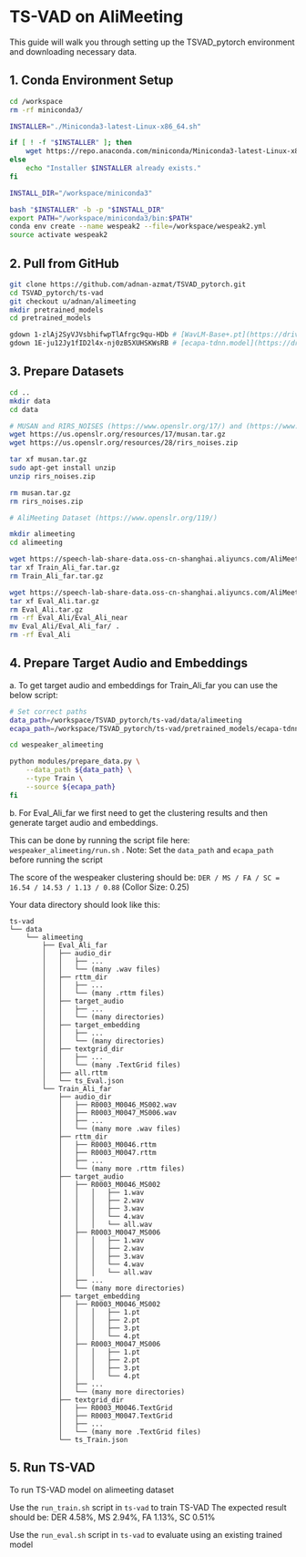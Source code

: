 # TS-VAD on AliMeeting

This guide will walk you through setting up the TSVAD_pytorch environment and downloading necessary data.

## 1. Conda Environment Setup

```bash
cd /workspace
rm -rf miniconda3/

INSTALLER="./Miniconda3-latest-Linux-x86_64.sh"

if [ ! -f "$INSTALLER" ]; then
    wget https://repo.anaconda.com/miniconda/Miniconda3-latest-Linux-x86_64.sh
else
    echo "Installer $INSTALLER already exists."
fi

INSTALL_DIR="/workspace/miniconda3"

bash "$INSTALLER" -b -p "$INSTALL_DIR"
export PATH="/workspace/miniconda3/bin:$PATH"
conda env create --name wespeak2 --file=/workspace/wespeak2.yml
source activate wespeak2
```

## 2. Pull from GitHub

```bash
git clone https://github.com/adnan-azmat/TSVAD_pytorch.git
cd TSVAD_pytorch/ts-vad
git checkout u/adnan/alimeeting
mkdir pretrained_models
cd pretrained_models

gdown 1-zlAj2SyVJVsbhifwpTlAfrgc9qu-HDb # [WavLM-Base+.pt](https://drive.google.com/file/d/1-zlAj2SyVJVsbhifwpTlAfrgc9qu-HDb/view?usp=share_link)
gdown 1E-ju12Jy1fID2l4x-nj0zB5XUHSKWsRB # [ecapa-tdnn.model](https://drive.google.com/file/d/1E-ju12Jy1fID2l4x-nj0zB5XUHSKWsRB/view?usp=drive_link)
```

## 3. Prepare Datasets

```bash
cd ..
mkdir data
cd data

# MUSAN and RIRS_NOISES (https://www.openslr.org/17/) and (https://www.openslr.org/28/)
wget https://us.openslr.org/resources/17/musan.tar.gz
wget https://us.openslr.org/resources/28/rirs_noises.zip

tar xf musan.tar.gz
sudo apt-get install unzip
unzip rirs_noises.zip

rm musan.tar.gz
rm rirs_noises.zip

# AliMeeting Dataset (https://www.openslr.org/119/)

mkdir alimeeting
cd alimeeting

wget https://speech-lab-share-data.oss-cn-shanghai.aliyuncs.com/AliMeeting/openlr/Train_Ali_far.tar.gz
tar xf Train_Ali_far.tar.gz
rm Train_Ali_far.tar.gz

wget https://speech-lab-share-data.oss-cn-shanghai.aliyuncs.com/AliMeeting/openlr/Eval_Ali.tar.gz
tar xf Eval_Ali.tar.gz
rm Eval_Ali.tar.gz
rm -rf Eval_Ali/Eval_Ali_near
mv Eval_Ali/Eval_Ali_far/ .
rm -rf Eval_Ali
```

## 4. Prepare Target Audio and Embeddings

a. To get target audio and embeddings for Train_Ali_far you can use the below script:

```bash
# Set correct paths
data_path=/workspace/TSVAD_pytorch/ts-vad/data/alimeeting
ecapa_path=/workspace/TSVAD_pytorch/ts-vad/pretrained_models/ecapa-tdnn.model

cd wespeaker_alimeeting

python modules/prepare_data.py \
    --data_path ${data_path} \
    --type Train \
    --source ${ecapa_path}
fi
```

b. For Eval_Ali_far we first need to get the clustering results and then generate target audio and embeddings.

This can be done by running the script file here: `wespeaker_alimeeting/run.sh` . Note: Set the `data_path` and `ecapa_path` before running the script

The score of the wespeaker clustering should be: `DER / MS / FA / SC = 16.54 / 14.53 / 1.13 / 0.88` (Collor Size: 0.25)

Your data directory should look like this:
```
ts-vad
└── data
    └── alimeeting
        ├── Eval_Ali_far
        │   ├── audio_dir
        │   │   ├── ...
        │   │   └── (many .wav files)
        │   ├── rttm_dir
        │   │   ├── ...
        │   │   └── (many .rttm files)
        │   ├── target_audio
        │   │   ├── ...
        │   │   └── (many directories)
        │   ├── target_embedding
        │   │   ├── ...
        │   │   └── (many directories)
        │   ├── textgrid_dir
        │   │   ├── ...
        │   │   └── (many .TextGrid files)
        │   ├── all.rttm
        │   └── ts_Eval.json
        └── Train_Ali_far
            ├── audio_dir
            │   ├── R0003_M0046_MS002.wav
            │   ├── R0003_M0047_MS006.wav
            │   ├── ...
            │   └── (many more .wav files)
            ├── rttm_dir
            │   ├── R0003_M0046.rttm
            │   ├── R0003_M0047.rttm
            │   ├── ...
            │   └── (many more .rttm files)
            ├── target_audio
            │   ├── R0003_M0046_MS002
            │   │   │   ├── 1.wav
            │   │   │   ├── 2.wav
            │   │   │   ├── 3.wav
            │   │   │   └── 4.wav
            │   │   │   └── all.wav
            │   ├── R0003_M0047_MS006
            │   │   │   ├── 1.wav
            │   │   │   ├── 2.wav
            │   │   │   ├── 3.wav
            │   │   │   └── 4.wav
            │   │   │   └── all.wav
            │   ├── ...
            │   └── (many more directories)
            ├── target_embedding
            │   ├── R0003_M0046_MS002
            │   │   │   ├── 1.pt
            │   │   │   ├── 2.pt
            │   │   │   ├── 3.pt
            │   │   │   └── 4.pt
            │   ├── R0003_M0047_MS006
            │   │   │   ├── 1.pt
            │   │   │   ├── 2.pt
            │   │   │   ├── 3.pt
            │   │   │   └── 4.pt
            │   ├── ...
            │   └── (many more directories)
            ├── textgrid_dir
            │   ├── R0003_M0046.TextGrid
            │   ├── R0003_M0047.TextGrid
            │   ├── ...
            │   └── (many more .TextGrid files)
            └── ts_Train.json
```
## 5. Run TS-VAD

To run TS-VAD model on alimeeting dataset

Use the `run_train.sh` script in `ts-vad` to train TS-VAD
The expected result should be: DER 4.58%, MS 2.94%, FA 1.13%, SC 0.51%


Use the `run_eval.sh` script in `ts-vad` to evaluate using an existing trained model
